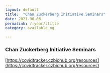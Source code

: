 ```yaml
---
layout: default
title:  "Chan Zuckerberg Initiative Seminars"
date: 2021-06-06
permalink: /:year/:title
category: available_ng

---
```


### Chan Zuckerberg Initiative Seminars

[https://covidtracker.czbiohub.org/resources](https://covidtracker.czbiohub.org/resources)

